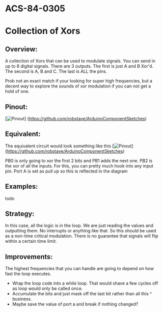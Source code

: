 # ACS-84-0305
Collection of Xors
==============

## Overview:
A collection of Xors that can be used to modulate signals.
You can send in up to 8 digital signals. There are 3 outputs.
The first is just A and B Xor'd.
The second is A, B and C.
The last is ALL the pins.

Prob not an exact match if your looking for super high frequencies, but a decent way to explore the sounds of xor modulation if you can not get a hold of one. 

## Pinout:
[![Pinout](https://github.com/robstave/ArduinoComponentSketches/blob/master/ACS-85%20ATTiny85%20sketches/ACS-84-0305/images/acs-84-0305.png)] (https://github.com/robstave/ArduinoComponentSketches)

## Equivalent:
The equivalent circuit would look something like this
[![Pinout](https://github.com/robstave/ArduinoComponentSketches/blob/master/ACS-85%20ATTiny85%20sketches/ACS-84-0305/images/ACS-84-0305-xor.png)] (https://github.com/robstave/ArduinoComponentSketches)

PB0 is only going to xor the first 2 bits and PB1 adds the next one.
PB2 is the xor of all the inputs.  For this, you can pretty much hook into any input pin.
Port A is set as pull up so this is reflected in the diagram

## Examples:
todo

## Strategy:
In this case, all the logic is in the loop. We are just reading the values and outputting them.  No interrupts or anything like that.
So this should be used as a non-time critical modulation.  There is no guarantee that signals will flip within a certain time limit.

## Improvements:
The highest frequencies that you can handle are going to depend on how fast the loop executes.  
 - Wrap the loop code into a while loop.   That would shave a few cycles off as loop would only be called once.  
 - Accumulate the bits and just mask off the last bit rather than all this ^ business.
 - Maybe save the value of port a and break if nothing changed?

